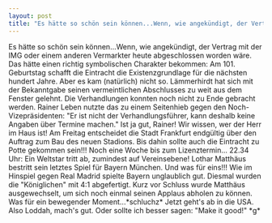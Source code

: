 ```yaml
---
layout: post
title: "Es hätte so schön sein können...Wenn, wie angekündigt, der Vertrag mit der IMG oder einem anderen Vermarkter heute abgeschlossen worden wäre."
---
```


Es hätte so schön sein können...Wenn, wie angekündigt, der Vertrag mit der IMG oder einem anderen Vermarkter heute abgeschlossen worden wäre. Das hätte einen richtig symbolischen Charakter bekommen: Am 101. Geburtstag schafft die Eintracht die Existenzgrundlage für die nächsten hundert Jahre. Aber es kam (natürlich) nicht so. Lämmerhirdt hat sich mit der Bekanntgabe seinen vermeintlichen Abschlusses zu weit aus dem Fenster gelehnt. Die Verhandlungen konnten noch nicht zu Ende gebracht werden. Rainer Leben nutzte das zu einem Seitenhieb gegen den Noch-Vizepräsidenten: "Er ist nicht der Verhandlungsführer, kann deshalb keine Angaben über Termine machen." Ist ja gut, Rainer! Wir wissen, wer der Herr im Haus ist! Am Freitag entscheidet die Stadt Frankfurt endgültig über den Auftrag zum Bau des neuen Stadions. Bis dahin sollte auch die Eintracht zu Potte gekommen sein!!! Noch eine Woche bis zum Lizenztermin... 22.34 Uhr: Ein Weltstar tritt ab, zumindest auf Vereinsebene! Lothar Matthäus bestritt sein letztes Spiel für Bayern München. Und was für eins!!! Wie im Hinspiel gegen Real Madrid spielte Bayern unglaublich gut. Diesmal wurden die "Königlichen" mit 4:1 abgefertigt. Kurz vor Schluss wurde Matthäus ausgewechselt, um sich noch einmal seinen Applaus abholen zu können. Was für ein bewegender Moment...\*schluchz\* Jetzt geht's ab in die USA. Also Loddah, mach's gut. Oder sollte ich besser sagen: "Make it good!" \*g\*
